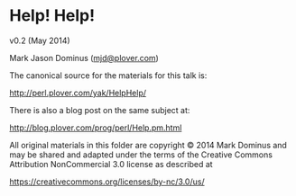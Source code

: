 
Help! Help!
===========

v0.2 (May 2014)

Mark Jason Dominus (mjd@plover.com)

The canonical source for the materials for this talk is:

http://perl.plover.com/yak/HelpHelp/

There is also a blog post on the same subject at:

http://blog.plover.com/prog/perl/Help.pm.html

All original materials in this folder are copyright © 2014 Mark
Dominus and may be shared and adapted under the terms of the Creative
Commons Attribution NonCommercial 3.0 license as described at

https://creativecommons.org/licenses/by-nc/3.0/us/

